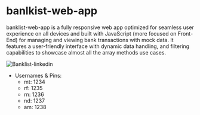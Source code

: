 # banlkist-web-app
banklist-web-app is a fully responsive web app optimized for seamless user experience on all devices and built with JavaScript (more focused on Front-End) for managing and viewing bank transactions with mock data. It features a user-friendly interface with dynamic data handling, and filtering capabilities to showcase almost all the array methods use cases.

![Banklist-linkedin](https://github.com/MatinT-SA/Banklist/assets/85360666/92175ed3-51f1-42b2-8832-6a34bf3c0098)


- Usernames & Pins:
  - mt: 1234
  - rf: 1235
  - rn: 1236
  - nd: 1237
  - am: 1238
